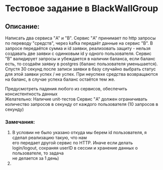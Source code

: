 # Тестовое задание в BlackWallGroup
 
## Описание:
Написать два сервиса "A" и "B".
Сервис "A" принимает по http запросы по переводу "средств", через kafka передаёт данные на сервис "B".
В запросе передаётся сумма и id заявки, реализовать защиту - нельзя создавать две заявки с одинковым id у одного пользователя.
Сервис "B" валидирует запросы и убеждается в наличии баланса, если баланс есть, то создаём заявку в postgres (баланс пользователя уменьшается).
Спустя 30 секунд после записи заявки в базу случайно выбрать статус для этой заявки успех / не успех.
При неуспехе средства возвращаются на баланс, в случае успеха баланс остаётся тем же.

Предусмотреть падения любого из сервисов, обеспечить консистентность  данных     
Желательно:
Наличие unit-тестов
Сервис "A" должен ограничивать количество запросов в секунду от каждого пользователя (10 запросов в секунду)


### Замечания:
1. В условии не было указано откуда мы берем id пользователя, я сделал реализацию такую, что нам \
его передает другой сервис по HTTP. Иначе если делать login/logout, сохраняя userID в сессии и хранение данных о пользователе, то задача \
не делается за 1 день)
2. 